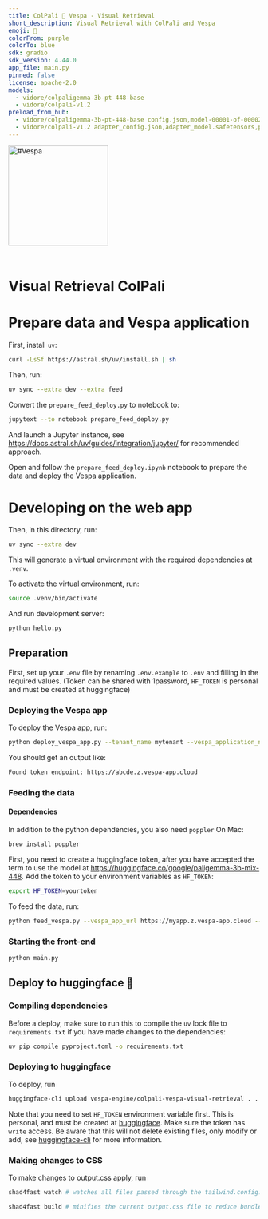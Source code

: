 ```yaml
---
title: ColPali 🤝 Vespa - Visual Retrieval
short_description: Visual Retrieval with ColPali and Vespa
emoji: 👀
colorFrom: purple
colorTo: blue
sdk: gradio
sdk_version: 4.44.0
app_file: main.py
pinned: false
license: apache-2.0
models:
  - vidore/colpaligemma-3b-pt-448-base
  - vidore/colpali-v1.2
preload_from_hub:
  - vidore/colpaligemma-3b-pt-448-base config.json,model-00001-of-00002.safetensors,model-00002-of-00002.safetensors,model.safetensors.index.json,preprocessor_config.json,special_tokens_map.json,tokenizer.json,tokenizer_config.json 12c59eb7e23bc4c26876f7be7c17760d5d3a1ffa
  - vidore/colpali-v1.2 adapter_config.json,adapter_model.safetensors,preprocessor_config.json,special_tokens_map.json,tokenizer.json,tokenizer_config.json 9912ce6f8a462d8cf2269f5606eabbd2784e764f
---
```


<!-- Copyright Vespa.ai. Licensed under the terms of the Apache 2.0 license. See LICENSE in the project root. -->

<picture>
  <source media="(prefers-color-scheme: dark)" srcset="https://assets.vespa.ai/logos/Vespa-logo-green-RGB.svg">
  <source media="(prefers-color-scheme: light)" srcset="https://assets.vespa.ai/logos/Vespa-logo-dark-RGB.svg">
  <img alt="#Vespa" width="200" src="https://assets.vespa.ai/logos/Vespa-logo-dark-RGB.svg" style="margin-bottom: 25px;">
</picture>

# Visual Retrieval ColPali

# Prepare data and Vespa application

First, install `uv`:

```bash
curl -LsSf https://astral.sh/uv/install.sh | sh
```

Then, run:

```bash
uv sync --extra dev --extra feed
```

Convert the `prepare_feed_deploy.py` to notebook to:

```bash
jupytext --to notebook prepare_feed_deploy.py
```

And launch a Jupyter instance, see https://docs.astral.sh/uv/guides/integration/jupyter/ for recommended approach.

Open and follow the `prepare_feed_deploy.ipynb` notebook to prepare the data and deploy the Vespa application.

# Developing on the web app


Then, in this directory, run:

```bash
uv sync --extra dev
```

This will generate a virtual environment with the required dependencies at `.venv`.

To activate the virtual environment, run:

```bash
source .venv/bin/activate
```

And run development server:

```bash
python hello.py
```

## Preparation

First, set up your `.env` file by renaming `.env.example` to `.env` and filling in the required values.
(Token can be shared with 1password, `HF_TOKEN` is personal and must be created at huggingface)

### Deploying the Vespa app

To deploy the Vespa app, run:

```bash
python deploy_vespa_app.py --tenant_name mytenant --vespa_application_name myapp --token_id_write mytokenid_write --token_id_read mytokenid_read
```

You should get an output like:

```bash
Found token endpoint: https://abcde.z.vespa-app.cloud
````

### Feeding the data

#### Dependencies

In addition to the python dependencies, you also need `poppler`
On Mac:

```bash
brew install poppler
```

First, you need to create a huggingface token, after you have accepted the term to use the model
at https://huggingface.co/google/paligemma-3b-mix-448.
Add the token to your environment variables as `HF_TOKEN`:

```bash
export HF_TOKEN=yourtoken
```

To feed the data, run:

```bash
python feed_vespa.py --vespa_app_url https://myapp.z.vespa-app.cloud --vespa_cloud_secret_token mysecrettoken
```

### Starting the front-end

```bash
python main.py
```

## Deploy to huggingface 🤗

### Compiling dependencies

Before a deploy, make sure to run this to compile the `uv` lock file to `requirements.txt` if you have made changes to the dependencies:

```bash
uv pip compile pyproject.toml -o requirements.txt
```

### Deploying to huggingface

To deploy, run

```bash
huggingface-cli upload vespa-engine/colpali-vespa-visual-retrieval . . --repo-type=space
```

Note that you need to set `HF_TOKEN` environment variable first.
This is personal, and must be created at [huggingface](https://huggingface.co/settings/tokens).
Make sure the token has `write` access.
Be aware that this will not delete existing files, only modify or add,
see [huggingface-cli](https://huggingface.co/docs/huggingface_hub/en/guides/upload#upload-from-the-cli) for more
information.

### Making changes to CSS

To make changes to output.css apply, run

```bash
shad4fast watch # watches all files passed through the tailwind.config.js content section

shad4fast build # minifies the current output.css file to reduce bundle size in production.
```
